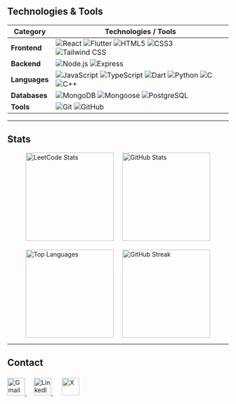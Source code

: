 ## Technologies & Tools

| Category       | Technologies / Tools |
|----------------|----------------------|
| **Frontend**   | ![React](https://img.shields.io/badge/React-61DAFB?logo=react&logoColor=black) ![Flutter](https://img.shields.io/badge/Flutter-02569B?logo=flutter&logoColor=white) ![HTML5](https://img.shields.io/badge/HTML5-E34F26?logo=html5&logoColor=white) ![CSS3](https://img.shields.io/badge/CSS3-1572B6?logo=css3&logoColor=white) ![Tailwind CSS](https://img.shields.io/badge/Tailwind_CSS-38B2AC?logo=tailwind-css&logoColor=white) |
| **Backend**    | ![Node.js](https://img.shields.io/badge/Node.js-339933?logo=node.js&logoColor=white) ![Express](https://img.shields.io/badge/Express-000000?logo=express&logoColor=white) |
| **Languages**  | ![JavaScript](https://img.shields.io/badge/JavaScript-F7DF1E?logo=javascript&logoColor=black) ![TypeScript](https://img.shields.io/badge/TypeScript-3178C6?logo=typescript&logoColor=white) ![Dart](https://img.shields.io/badge/Dart-0175C2?logo=dart&logoColor=white) ![Python](https://img.shields.io/badge/Python-3776AB?logo=python&logoColor=white) ![C](https://img.shields.io/badge/C-00599C?logo=c&logoColor=white) ![C++](https://img.shields.io/badge/C++-00599C?logo=c%2B%2B&logoColor=white) |
| **Databases**  | ![MongoDB](https://img.shields.io/badge/MongoDB-47A248?logo=mongodb&logoColor=white) ![Mongoose](https://img.shields.io/badge/Mongoose-880000?logo=mongoose&logoColor=white) ![PostgreSQL](https://img.shields.io/badge/PostgreSQL-4169E1?logo=postgresql&logoColor=white) |
| **Tools**      | ![Git](https://img.shields.io/badge/Git-F05032?logo=git&logoColor=white) ![GitHub](https://img.shields.io/badge/GitHub-181717?logo=github&logoColor=white) |

---

## Stats

<div style="display: flex; flex-wrap: wrap; gap: 20px; justify-content: center;">
  <img src="https://leetcard.jacoblin.cool/jeevanms003?theme=dark&font=Roboto&ext=contest&border=0&radius=15&width=200" alt="LeetCode Stats" width="200" style="flex: 1 1 200px; max-width: 200px;"/>
  <img src="https://github-readme-stats.vercel.app/api?username=jeevanms003&show_icons=true&theme=dark&count_private=true&hide_title=true&hide_border=true&width=200" alt="GitHub Stats" width="200" style="flex: 1 1 200px; max-width: 200px;"/>
  <img src="https://github-readme-stats.vercel.app/api/top-langs/?username=jeevanms003&layout=compact&theme=dark&hide_title=true&hide_border=true&width=200" alt="Top Languages" width="200" style="flex: 1 1 200px; max-width: 200px;"/>
  <img src="https://github-readme-streak-stats.herokuapp.com/?user=jeevanms003&theme=dark&hide_border=true&width=200" alt="GitHub Streak" width="200" style="flex: 1 1 200px; max-width: 200px;"/>
</div>

---

## Contact  

<p>
  <a href="mailto:jeevanms003@gmail.com">
    <img src="https://img.icons8.com/color/48/000000/gmail--v1.png" alt="Gmail" width="40"/>
  </a>
  &nbsp;&nbsp;&nbsp;
  <a href="https://linkedin.com/in/jeevan-m-swamy-68135023b">
    <img src="https://img.icons8.com/color/48/000000/linkedin.png" alt="LinkedIn" width="40"/>
  </a>
  &nbsp;&nbsp;&nbsp;
  <a href="https://x.com/techyjix">
    <img src="https://img.icons8.com/ios-filled/50/FFFFFF/twitterx.png" alt="X" width="40" style="background:white; padding:5px; border-radius:8px;"/>
  </a>
</p>
